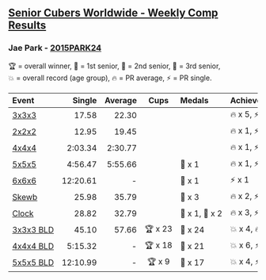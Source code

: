 <style>table {white-space: nowrap;}</style>

## [Senior Cubers Worldwide - Weekly Comp Results](/scw-comp/results/)
### Jae Park - [2015PARK24](https://www.worldcubeassociation.org/persons/2015PARK24)

<span style="white-space: nowrap;">🏆 = overall winner</span>, <span style="white-space: nowrap;">🥇 = 1st senior</span>, <span style="white-space: nowrap;">🥈 = 2nd senior</span>, <span style="white-space: nowrap;">🥉 = 3rd senior</span>, <span style="white-space: nowrap;">💥 = overall record (age group)</span>, <span style="white-space: nowrap;">🔥 = PR average</span>, <span style="white-space: nowrap;">⚡ = PR single</span>.

| Event | Single | Average | Cups | Medals | Achievements|
| :-- | --: | --: | :--: | :-- | :-- |
| [3x3x3](333.md) | 17.58 | 22.30 |  |  | 🔥 x 5, ⚡ x 4 |
| [2x2x2](222.md) | 12.95 | 19.45 |  |  | 🔥 x 1, ⚡ x 1 |
| [4x4x4](444.md) | 2:03.34 | 2:30.77 |  |  | 🔥 x 1, ⚡ x 2 |
| [5x5x5](555.md) | 4:56.47 | 5:55.66 |  | 🥉 x 1 | 🔥 x 1, ⚡ x 4 |
| [6x6x6](666.md) | 12:20.61 | - |  | 🥈 x 1 | ⚡ x 1 |
| [Skewb](skewb.md) | 25.98 | 35.79 |  | 🥈 x 3 | 🔥 x 2, ⚡ x 2 |
| [Clock](clock.md) | 28.82 | 32.79 |  | 🥈 x 1, 🥉 x 2 | 🔥 x 3, ⚡ x 3 |
| [3x3x3 BLD](333bf.md) | 45.10 | 57.66 | 🏆 x 23 | 🥇 x 24 | 💥 x 4, 🔥 x 1, ⚡ x 4 |
| [4x4x4 BLD](444bf.md) | 5:15.32 | - | 🏆 x 18 | 🥇 x 21 | 💥 x 6, ⚡ x 6 |
| [5x5x5 BLD](555bf.md) | 12:10.99 | - | 🏆 x 9 | 🥇 x 17 | 💥 x 4, ⚡ x 4 |

<!-- Global site tag (gtag.js) - Google Analytics -->
<script async src="https://www.googletagmanager.com/gtag/js?id=UA-86348435-3"></script>
<script>window.dataLayer = window.dataLayer || []; function gtag() {dataLayer.push(arguments);} gtag('js', new Date()); gtag('config', 'UA-86348435-3');</script>
